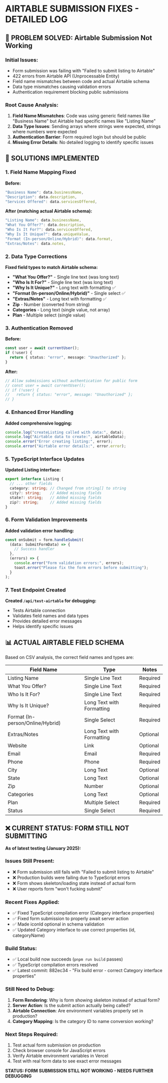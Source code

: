 # AIRTABLE SUBMISSION FIXES - DETAILED LOG

## 🎯 **PROBLEM SOLVED: Airtable Submission Not Working**

### **Initial Issues:**
- Form submission was failing with "Failed to submit listing to Airtable"
- 422 errors from Airtable API (Unprocessable Entity)
- Field name mismatches between code and actual Airtable schema
- Data type mismatches causing validation errors
- Authentication requirement blocking public submissions

### **Root Cause Analysis:**
1. **Field Name Mismatches**: Code was using generic field names like "Business Name" but Airtable had specific names like "Listing Name"
2. **Data Type Issues**: Sending arrays where strings were expected, strings where numbers were expected
3. **Authentication Barrier**: Form required login but should be public
4. **Missing Error Details**: No detailed logging to identify specific issues

## 🔧 **SOLUTIONS IMPLEMENTED**

### **1. Field Name Mapping Fixed**
**Before:**
```typescript
"Business Name": data.businessName,
"Description": data.description,
"Services Offered": data.servicesOffered,
```

**After (matching actual Airtable schema):**
```typescript
"Listing Name": data.businessName,
"What You Offer?": data.description,
"Who Is It For?": data.servicesOffered,
"Why Is It Unique?": data.uniqueValue,
"Format (In-person/Online/Hybrid)": data.format,
"Extras/Notes": data.notes,
```

### **2. Data Type Corrections**
**Fixed field types to match Airtable schema:**
- **"What You Offer?"** - Single line text (was long text)
- **"Who Is It For?"** - Single line text (was long text)
- **"Why Is It Unique?"** - Long text with formatting ✅
- **"Format (In-person/Online/Hybrid)"** - Single select ✅
- **"Extras/Notes"** - Long text with formatting ✅
- **Zip** - Number (converted from string)
- **Categories** - Long text (single value, not array)
- **Plan** - Multiple select (single value)

### **3. Authentication Removed**
**Before:**
```typescript
const user = await currentUser();
if (!user) {
  return { status: "error", message: "Unauthorized" };
}
```

**After:**
```typescript
// Allow submissions without authentication for public form
// const user = await currentUser();
// if (!user) {
//   return { status: "error", message: "Unauthorized" };
// }
```

### **4. Enhanced Error Handling**
**Added comprehensive logging:**
```typescript
console.log("createListing called with data:", data);
console.log("Airtable data to create:", airtableData);
console.error("Error creating listing:", error);
console.error("Airtable error details:", error.error);
```

### **5. TypeScript Interface Updates**
**Updated Listing interface:**
```typescript
export interface Listing {
  // ... other fields
  category: string; // Changed from string[] to string
  city?: string;    // Added missing fields
  state?: string;   // Added missing fields
  zip?: string;     // Added missing fields
}
```

### **6. Form Validation Improvements**
**Added validation error handling:**
```typescript
const onSubmit = form.handleSubmit(
  (data: SubmitFormData) => {
    // Success handler
  },
  (errors) => {
    console.error("Form validation errors:", errors);
    toast.error("Please fix the form errors before submitting");
  }
);
```

### **7. Test Endpoint Created**
**Created `/api/test-airtable` for debugging:**
- Tests Airtable connection
- Validates field names and data types
- Provides detailed error messages
- Helps identify specific issues

## 📊 **ACTUAL AIRTABLE FIELD SCHEMA**

Based on CSV analysis, the correct field names and types are:

| Field Name | Type | Notes |
|------------|------|-------|
| Listing Name | Single Line Text | Required |
| What You Offer? | Single Line Text | Required |
| Who Is It For? | Single Line Text | Required |
| Why Is It Unique? | Long Text with Formatting | Required |
| Format (In-person/Online/Hybrid) | Single Select | Required |
| Extras/Notes | Long Text with Formatting | Optional |
| Website | Link | Optional |
| Email | Email | Required |
| Phone | Phone | Required |
| City | Long Text | Optional |
| State | Long Text | Optional |
| Zip | Number | Optional |
| Categories | Long Text | Optional |
| Plan | Multiple Select | Required |
| Status | Single Select | Required |

## ❌ **CURRENT STATUS: FORM STILL NOT SUBMITTING**

**As of latest testing (January 2025):**

### **Issues Still Present:**
- ❌ Form submission still fails with "Failed to submit listing to Airtable"
- ❌ Production builds were failing due to TypeScript errors
- ❌ Form shows skeleton/loading state instead of actual form
- ❌ User reports form "won't fucking submit"

### **Recent Fixes Applied:**
- ✅ Fixed TypeScript compilation error (Category interface properties)
- ✅ Fixed form submission to properly await server action
- ✅ Made iconId optional in schema validation
- ✅ Updated Category interface to use correct properties (id, categoryName)

### **Build Status:**
- ✅ Local build now succeeds (`pnpm run build` passes)
- ✅ TypeScript compilation errors resolved
- ✅ Latest commit: 882ec34 - "Fix build error - correct Category interface properties"

### **Still Need to Debug:**
1. **Form Rendering**: Why is form showing skeleton instead of actual form?
2. **Server Action**: Is the submit action actually being called?
3. **Airtable Connection**: Are environment variables properly set in production?
4. **Category Mapping**: Is the category ID to name conversion working?

### **Next Steps Required:**
1. Test actual form submission on production
2. Check browser console for JavaScript errors
3. Verify Airtable environment variables in Vercel
4. Test with real form data to see exact error messages

**STATUS: FORM SUBMISSION STILL NOT WORKING - NEEDS FURTHER DEBUGGING**
